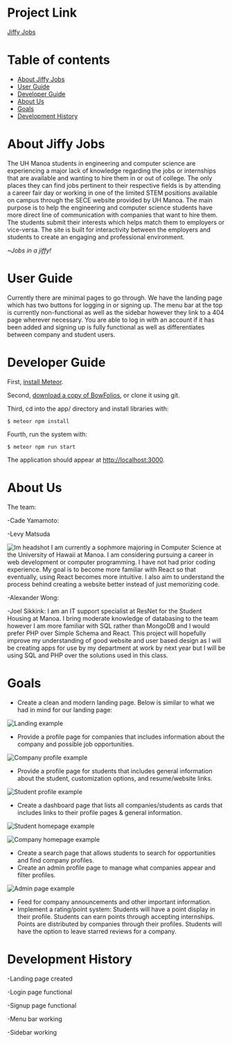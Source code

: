 
# Project Link
<a href="https://jiffyjobs.meteorapp.com/">Jiffy Jobs</a>

# Table of contents

* [About Jiffy Jobs](#about-jiffy-jobs)
* [User Guide](#user-guide)
* [Developer Guide](#developer-guide)
* [About Us](#about-us)
* [Goals](#goals)
* [Development History](#development-history)

# About Jiffy Jobs

   The UH Manoa students in engineering and computer science are experiencing a major lack of knowledge regarding the jobs or internships that are available and wanting to hire them in or out of college. The only places they can find jobs pertinent to their respective fields is by attending a career fair day or working in one of the limited STEM positions available on campus through the SECE website provided by UH Manoa. The main purpose is to help the engineering and computer science students have more direct line of communication with companies that want to hire them. The students submit their interests which helps match them to employers or vice-versa. The site is built for interactivity between the employers and students to create an engaging and professional environment.

*~Jobs in a jiffy!*

# User Guide
   Currently there are minimal pages to go through. We have the landing page which has two buttons for logging in or signing up. The menu bar at the top is currently non-functional as well as the sidebar however they link to a 404 page wherever necessary. You are able to log in with an account if it has been added and signing up is fully functional as well as differentiates between company and student users.
   
# Developer Guide
First, [install Meteor](https://www.meteor.com/install).

Second, [download a copy of BowFolios](https://github.com/bowfolios/bowfolios/archive/master.zip), or clone it using git.
  
Third, cd into the app/ directory and install libraries with:

```
$ meteor npm install
```

Fourth, run the system with:

```
$ meteor npm run start
```

The application should appear at [http://localhost:3000](http://localhost:3000).  

# About Us
The team:

-Cade Yamamoto:

-Levy Matsuda

![lm headshot](images/lmimage.jpg)
I am currently a sophmore majoring in Computer Science at the University of Hawaii at Manoa. I am considering pursuing a career in web development or computer programming. I have not had prior coding experience. My goal is to become more familiar with React so that eventually, using React becomes more intuitive. I also aim to understand the process behind creating a website better instead of just memorizing code.

-Alexander Wong:

-Joel Sikkink: I am an IT support specialist at ResNet for the Student Housing at Manoa. I bring moderate knowledge of databasing to the team however I am more familiar with SQL rather than MongoDB and I would prefer PHP over Simple Schema and React. This project will hopefully improve my understanding of good website and user based design as I will be creating apps for use by my department at work by next year but I will be using SQL and PHP over the solutions used in this class.  


# Goals
* Create a clean and modern landing page. Below is similar to what we had in mind for our landing page:

![Landing example](images/landing-example.jpg)
 
* Provide a profile page for companies that includes information about the company and possible job opportunities.

![Company profile example](images/companyprofile.jpg)

* Provide a profile page for students that includes general information about the student, customization options, and resume/website links.

![Student profile example](images/studentprofile.jpg)

* Create a dashboard page that lists all companies/students as cards that includes links to their profile pages & general information.

 ![Student homepage example](images/studentpage.jpg)
 
 ![Company homepage example](images/companypage.jpg)
 
* Create a search page that allows students to search for opportunities and find company profiles.
* Create an admin profile page to manage what companies appear and filter profiles.

![Admin page example](images/admin.jpg)
* Feed for company announcements and other important information.
* Implement a rating/point system: Students will have a point display in their profile. Students can earn points through accepting internships. Points are distributed by companies through their profiles. Students will have the option to leave starred reviews for a company.

# Development History

-Landing page created

-Login page functional

-Signup page functional

-Menu bar working

-Sidebar working

